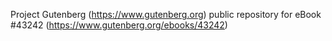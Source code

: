 Project Gutenberg (https://www.gutenberg.org) public repository for eBook #43242 (https://www.gutenberg.org/ebooks/43242)
